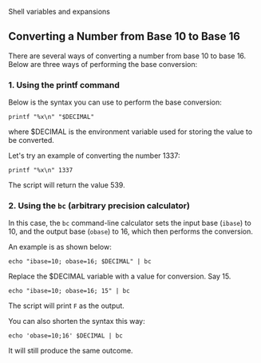 Shell variables and expansions

## Converting a Number from Base 10 to Base 16
There are several ways of converting a number from base 10 to base 16. 
Below are three ways of performing the base conversion:

### 1. Using the printf command
Below is the syntax you can use to perform the base conversion:

	printf "%x\n" "$DECIMAL"

where $DECIMAL is the environment variable used for storing the value to be converted.

Let's try an example of converting the number 1337:

	printf "%x\n" 1337

The script will return the value 539.

### 2. Using the `bc` (arbitrary precision calculator)
In this case, the `bc` command-line calculator sets the input base (`ibase`) to 10, and the output base (`obase`) to 16, which then performs the conversion.

An example is as shown below:

	echo "ibase=10; obase=16; $DECIMAL" | bc

Replace the $DECIMAL variable with a value for conversion. Say 15.

	echo "ibase=10; obase=16; 15" | bc

The script will print `F` as the output. 

You can also shorten the syntax this way:

	echo 'obase=10;16' $DECIMAL | bc

It will still produce the same outcome. 
